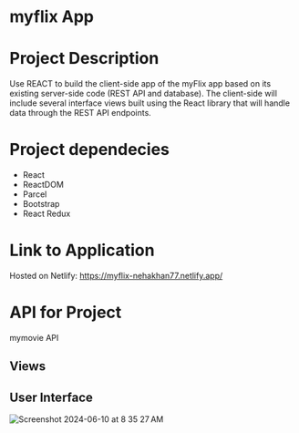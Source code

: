 # myflix App

# Project Description

Use REACT to build the client-side app of the myFlix app based on its existing server-side code (REST API and database). The client-side will include several interface views built using the React library that will handle data through the REST API endpoints.

# Project dependecies

* React
* ReactDOM
* Parcel
* Bootstrap
* React Redux

# Link to Application

Hosted on Netlify: https://myflix-nehakhan77.netlify.app/ 

# API for Project

mymovie API

## Views




## User Interface 

![Screenshot 2024-06-10 at 8 35 27 AM](https://github.com/nehakhan77/myflix-Client/assets/136394004/55e64160-391a-4378-8062-ee29dca92633)






